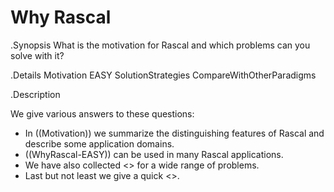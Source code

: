 # Why Rascal

.Synopsis
What is the motivation for Rascal and which problems can you solve with it?

.Details
Motivation EASY SolutionStrategies CompareWithOtherParadigms

.Description

We give various answers to these questions:

* In ((Motivation)) we summarize the distinguishing features of Rascal 
  and describe some application domains.
* ((WhyRascal-EASY)) can be used in many Rascal applications.
* We have also collected <<Solution Strategies>> for a wide range of problems.
* Last but not least we give a quick <<Comparison with other Paradigms>>.
